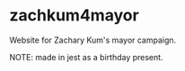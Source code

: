 # zachkum4mayor
Website for Zachary Kum's mayor campaign.

NOTE: made in jest as a birthday present.
